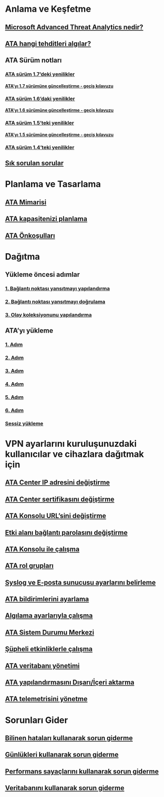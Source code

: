 # Anlama ve Keşfetme
## [Microsoft Advanced Threat Analytics nedir?](/advanced-threat-analytics/understand-explore/what-is-ata)
## [ATA hangi tehditleri algılar?](/advanced-threat-analytics/understand-explore/ata-threats)
## ATA Sürüm notları
### [ATA sürüm 1.7’deki yenilikler](/advanced-threat-analytics/understand-explore/whats-new-version-1.7)
#### [ATA’yı 1.7 sürümüne güncelleştirme - geçiş kılavuzu](/advanced-threat-analytics/understand-explore/ata-update-1.7-migration-guide)
### [ATA sürüm 1.6’daki yenilikler](/advanced-threat-analytics/understand-explore/whats-new-version-1.6)
#### [ATA’yı 1.6 sürümüne güncelleştirme - geçiş kılavuzu](/advanced-threat-analytics/understand-explore/ata-update-1.6-migration-guide)
### [ATA sürüm 1.5’teki yenilikler](/advanced-threat-analytics/understand-explore/whats-new-version-1.5)
#### [ATA’yı 1.5 sürümüne güncelleştirme - geçiş kılavuzu](/advanced-threat-analytics/understand-explore/ata-update-1.5-migration-guide)
### [ATA sürüm 1.4’teki yenilikler](/advanced-threat-analytics/understand-explore/whats-new-version-1.4)
## [Sık sorulan sorular](/advanced-threat-analytics/understand-explore/ata-technical-faq)
# Planlama ve Tasarlama
## [ATA Mimarisi](/advanced-threat-analytics/plan-design/ata-architecture)
## [ATA kapasitenizi planlama](/advanced-threat-analytics/plan-design/ata-capacity-planning)
## [ATA Önkoşulları](/advanced-threat-analytics/plan-design/ata-prerequisites)
# Dağıtma
## Yükleme öncesi adımlar
### [1. Bağlantı noktası yansıtmayı yapılandırma](configure-port-mirroring.md)
### [2. Bağlantı noktası yansıtmayı doğrulama](validate-port-mirroring.md)
### [3. Olay koleksiyonunu yapılandırma](configure-event-collection.md)
## ATA’yı yükleme
### [1. Adım](install-ata-step1.md)
### [2. Adım](install-ata-step2.md)
### [3. Adım](install-ata-step3.md)
### [4. Adım](install-ata-step4.md)
### [5. Adım](install-ata-step5.md)
### [6. Adım](install-ata-step6.md)
### [Sessiz yükleme](ata-silent-installation.md)
# VPN ayarlarını kuruluşunuzdaki kullanıcılar ve cihazlara dağıtmak için
## [ATA Center IP adresini değiştirme](modifying-ata-config-centerip.md)
## [ATA Center sertifikasını değiştirme](modifying-ata-config-centercert.md)
## [ATA Konsolu URL’sini değiştirme](modifying-ata-config-consoleurl.md)
## [Etki alanı bağlantı parolasını değiştirme](modifying-ata-config-dcpassword.md)
## [ATA Konsolu ile çalışma](working-with-ata-console.md)
## [ATA rol grupları](ata-role-groups.md)
## [Syslog ve E-posta sunucusu ayarlarını belirleme](setting-syslog-email-server-settings.md)
## [ATA bildirimlerini ayarlama](setting-ata-alerts.md)
## [Algılama ayarlarıyla çalışma](working-with-detection-settings.md)
## [ATA Sistem Durumu Merkezi](ata-health-center.md)
## [Şüpheli etkinliklerle çalışma](working-with-suspicious-activities.md)
## [ATA veritabanı yönetimi](ata-database-management.md)
## [ATA yapılandırmasını Dışarı/İçeri aktarma](ata-configuration-file.md)
## [ATA telemetrisini yönetme](manage-telemetry-settings.md)
# Sorunları Gider
## [Bilinen hataları kullanarak sorun giderme](/advanced-threat-analytics/troubleshoot/troubleshooting-ata-known-errors)
## [Günlükleri kullanarak sorun giderme](/advanced-threat-analytics/troubleshoot/troubleshooting-ata-using-logs)
## [Performans sayaçlarını kullanarak sorun giderme](/advanced-threat-analytics/troubleshoot/troubleshooting-ata-using-perf-counters)
## [Veritabanını kullanarak sorun giderme](/advanced-threat-analytics/troubleshoot/troubleshooting-ata-using-ata-database)


<!--HONumber=Jan17_HO2-->


